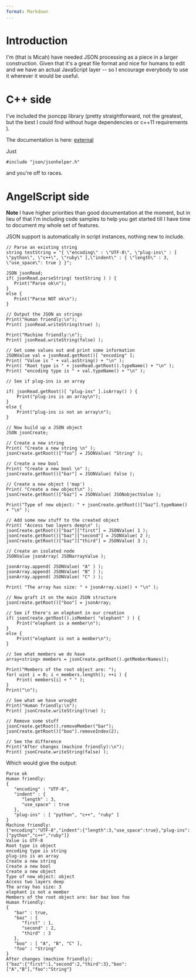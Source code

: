 ```yaml
---
format: Markdown
...
```


# Introduction 

I'm (that is Micah) have needed JSON processing as a piece in a larger construction.  Given that it's a great file format and nice for humans to edit and we have an actual JavaScript layer -- so I encourage everybody to use it wherever it would be useful.



# C++ side 

I've included the jsoncpp library (pretty straightforward, not the greatest, but the best I could find without huge dependencies or c++11 requirements ).

The documentation is here: [external](http://open-source-parsers.github.io/jsoncpp-docs/doxygen/index.html)

Just 

    #include "json/jsonhelper.h"

and you're off to races.

# AngelScript side

**Note** I have higher priorities than good documentation at the moment, but in lieu of that I'm including code samples to help you get started till I have time to document my whole set of features.

JSON support is automatically in script instances, nothing new to include.

    // Parse an existing string
    string testString = "{ \"encoding\" : \"UTF-8\", \"plug-ins\" : [ \"python\", \"c++\", \"ruby\" ],\"indent\" : { \"length\" : 3, \"use_space\": true } }";

    JSON jsonRead;   
    if( jsonRead.parseString( testString ) ) {
       Print("Parse ok\n");
    }
    else {
       Print("Parse NOT ok\n");
    }

    // Output the JSON as strings
    Print("Human friendly:\n");
    Print( jsonRead.writeString(true) ); 

    Print("Machine friendly:\n");
    Print( jsonRead.writeString(false) ); 

    // Get some values out and print some information
    JSONValue val = jsonRead.getRoot()[ "encoding" ];
    Print( "Value is " + val.asString() + "\n" );
    Print( "Root type is " + jsonRead.getRoot().typeName() + "\n" );
    Print( "encoding type is " + val.typeName() + "\n" );

    // See if plug-ins is an array 

    if( jsonRead.getRoot()[ "plug-ins" ].isArray() ) {
        Print("plug-ins is an array\n");
    }
    else {
        Print("plug-ins is not an array\n");
    }

    // Now build up a JSON object
    JSON jsonCreate;

    // Create a new string 
    Print( "Create a new string \n" );
    jsonCreate.getRoot()["foo"] = JSONValue( "String" );
    
    // Create a new bool
    Print( "Create a new bool \n" );
    jsonCreate.getRoot()["bar"] = JSONValue( false );

    // Create a new object ('map')
    Print( "Create a new object\n" );
    jsonCreate.getRoot()["baz"] = JSONValue( JSONobjectValue );

    Print("Type of new object: " + jsonCreate.getRoot()["baz"].typeName() + "\n" );

    // Add some new stuff to the created object
    Print( "Access two layers deep\n" );
    jsonCreate.getRoot()["baz"]["first"] = JSONValue( 1 );
    jsonCreate.getRoot()["baz"]["second"] = JSONValue( 2 );
    jsonCreate.getRoot()["baz"]["third"] = JSONValue( 3 );

    // Create an isolated node
    JSONValue jsonArray( JSONarrayValue ); 

    jsonArray.append( JSONValue( "A" ) );
    jsonArray.append( JSONValue( "B" ) );
    jsonArray.append( JSONValue( "C" ) );

    Print( "The array has size: " + jsonArray.size() + "\n" );

    // Now graft it on the main JSON structure
    jsonCreate.getRoot()["boo"] = jsonArray;

    // See if there's an elephant in our creation
    if( jsonCreate.getRoot().isMember( "elephant" ) ) {
        Print("elephant is a member\n");
    }
    else {
        Print("elephant is not a member\n");
    }

    // See what members we do have 
    array<string> members = jsonCreate.getRoot().getMemberNames();

    Print("Members of the root object are: ");
    for( uint i = 0; i < members.length(); ++i ) {
        Print( members[i] + " " );
    }
    Print("\n");

    // See what we have wrought
    Print("Human friendly:\n");
    Print( jsonCreate.writeString(true) );

    // Remove some stuff 
    jsonCreate.getRoot().removeMember("bar");
    jsonCreate.getRoot()["boo"].removeIndex(2);

    // See the difference
    Print("After changes (machine friendly):\n");
    Print( jsonCreate.writeString(false) );

Which would give the output:

    Parse ok
    Human friendly:
    {
       "encoding" : "UTF-8",
       "indent" : {
          "length" : 3,
          "use_space" : true
       },
       "plug-ins" : [ "python", "c++", "ruby" ]
    }
    Machine friendly:
    {"encoding":"UTF-8","indent":{"length":3,"use_space":true},"plug-ins":["python","c++","ruby"]}
    Value is UTF-8
    Root type is object
    encoding type is string
    plug-ins is an array
    Create a new string 
    Create a new bool 
    Create a new object
    Type of new object: object
    Access two layers deep
    The array has size: 3
    elephant is not a member
    Members of the root object are: bar baz boo foo 
    Human friendly:
    {
       "bar" : true,
       "baz" : {
          "first" : 1,
          "second" : 2,
          "third" : 3
       },
       "boo" : [ "A", "B", "C" ],
       "foo" : "String"
    }
    After changes (machine friendly):
    {"baz":{"first":1,"second":2,"third":3},"boo":["A","B"],"foo":"String"}

